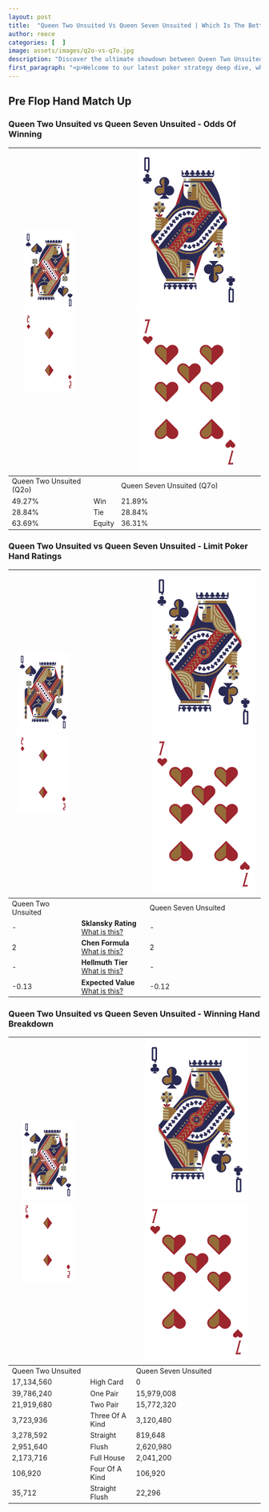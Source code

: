 ```yaml
---
layout: post
title:  "Queen Two Unsuited Vs Queen Seven Unsuited | Which Is The Better Hand In Poker? A Complete Guide"
author: reece
categories: [  ]
image: assets/images/q2o-vs-q7o.jpg
description: "Discover the ultimate showdown between Queen Two Unsuited and Queen Seven Unsuited in poker! Uncover the odds, strategies, and scenarios where one hand triumphs over the other. Get ready to up your poker game with this thrilling analysis."
first_paragraph: "<p>Welcome to our latest poker strategy deep dive, where we're pitting two distinct hands against each other in a high-stakes showdown: Queen Two Unsuited vs Queen Seven Unsuited.</p><p>In the dynamic world of poker, every decision counts, and knowing which hand holds the upper hand is key to your success at the table.</p><p>In this article, we'll dissect these two hands, explore the scenarios where one dominates the other, and equip you with the knowledge to make strategic choices that can tip the odds in your favor.</p><p>Get ready to unravel the intriguing dynamics of these poker hands and elevate your game to new heights.</p>"
---
```




[comment]: # (sp0)

## Pre Flop Hand Match Up

<div class="table hand-ratings" markdown="1"> 



### Queen Two Unsuited vs Queen Seven Unsuited - Odds Of Winning


    
| ![image info](assets/images/hand1/Q.png) ![image info](assets/images/hand1/2o.png) |  | ![image info](assets/images/hand2/Q.png) ![image info](assets/images/hand2/7o.png) |
| -------- | -------- | -------- |
| Queen Two Unsuited (Q2o) |  | Queen Seven Unsuited (Q7o) |
| 49.27% | Win | 21.89% |
| 28.84% | Tie | 28.84% |
| 63.69% | Equity | 36.31% |




[comment]: # (sp1)



### Queen Two Unsuited vs Queen Seven Unsuited - Limit Poker Hand Ratings


    
| ![image info](assets/images/hand1/Q.png) ![image info](assets/images/hand1/2o.png) |  | ![image info](assets/images/hand2/Q.png) ![image info](assets/images/hand2/7o.png) |
| -------- | -------- | -------- |
| Queen Two Unsuited |  | Queen Seven Unsuited |
| - | **Sklansky Rating** [What is this?](/sklansky-rating-explained) | - |
| 2 | **Chen Formula** [What is this?](/chen-formula-explained) | 2 |
| - | **Hellmuth Tier** [What is this?](/Hellmuth-tier-explained) | - |
| -0.13 | **Expected Value** [What is this?](/expected-value-explained) | -0.12 |




[comment]: # (sp2)



### Queen Two Unsuited vs Queen Seven Unsuited - Winning Hand Breakdown


    
| ![image info](assets/images/hand1/Q.png) ![image info](assets/images/hand1/2o.png) |  | ![image info](assets/images/hand2/Q.png) ![image info](assets/images/hand2/7o.png) |
| -------- | -------- | -------- |
| Queen Two Unsuited |  | Queen Seven Unsuited |
| 17,134,560 | High Card | 0 |
| 39,786,240 | One Pair | 15,979,008 |
| 21,919,680 | Two Pair | 15,772,320 |
| 3,723,936 | Three Of A Kind | 3,120,480 |
| 3,278,592 | Straight | 819,648 |
| 2,951,640 | Flush | 2,620,980 |
| 2,173,716 | Full House | 2,041,200 |
| 106,920 | Four Of A Kind | 106,920 |
| 35,712 | Straight Flush | 22,296 |




[comment]: # (sp3)



</div>

[comment]: # (sp4)



[comment]: # (sp5)

